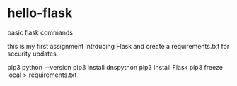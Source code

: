 # hello-flask
basic flask commands

this is my first assignment intrducing Flask 
and create a requirements.txt for security updates.

pip3 python --version
pip3 install dnspython
pip3 install Flask
pip3 freeze local > requirements.txt
